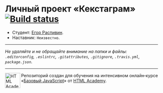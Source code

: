 # Личный проект «Кекстаграм» [![Build status][travis-image]][travis-url]

* Студент: [Егор Распивин](https://up.htmlacademy.ru/javascript/10/user/451363).
* Наставник: `Неизвестно`.

---

_Не удаляйте и не обращайте внимание на папки и файлы:_<br>
_`.editorconfig`, `.eslintrc`, `.gitattributes`, `.gitignore`, `.travis.yml`, `package.json`._

---

<a href="https://htmlacademy.ru/intensive/javascript"><img align="left" width="50" height="50" title="HTML Academy" src="https://up.htmlacademy.ru/static/img/intensive/javascript/logo-for-github.svg"></a>

Репозиторий создан для обучения на интенсивном онлайн‑курсе «[Базовый JavaScript](https://htmlacademy.ru/intensive/javascript)» от [HTML Academy](https://htmlacademy.ru).

[travis-image]: https://travis-ci.org/htmlacademy-javascript/451363-kekstagram.svg?branch=master
[travis-url]: https://travis-ci.org/htmlacademy-javascript/451363-kekstagram
